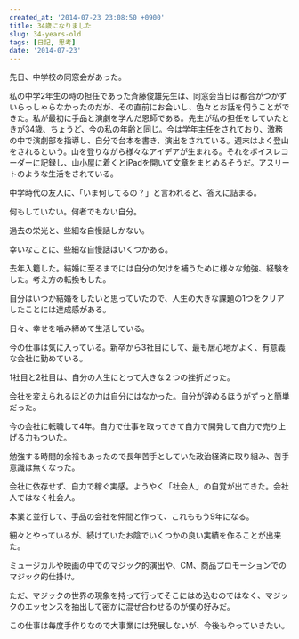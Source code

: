 ```yaml
---
created_at: '2014-07-23 23:08:50 +0900'
title: 34歳になりました
slug: 34-years-old
tags: [日記, 思考]
date: '2014-07-23'
---
```


先日、中学校の同窓会があった。

私の中学2年生の時の担任であった斉藤俊雄先生は、同窓会当日は都合がつかずいらっしゃらなかったのだが、その直前にお会いし、色々とお話を伺うことができた。私が最初に手品と演劇を学んだ恩師である。先生が私の担任をしていたときが34歳、ちょうど、今の私の年齢と同じ。今は学年主任をされており、激務の中で演劇部を指導し、自分で台本を書き、演出をされている。週末はよく登山をされるという。山を登りながら様々なアイデアが生まれる。それをボイスレコーダーに記録し、山小屋に着くとiPadを開いて文章をまとめるそうだ。アスリートのような生活をされている。

中学時代の友人に、「いま何してるの？」と言われると、答えに詰まる。

何もしていない。何者でもない自分。

過去の栄光と、些細な自慢話しかない。

幸いなことに、些細な自慢話はいくつかある。

去年入籍した。結婚に至るまでには自分の欠けを補うために様々な勉強、経験をした。考え方の転換もした。

自分はいつか結婚をしたいと思っていたので、人生の大きな課題の1つをクリアしたことには達成感がある。

日々、幸せを噛み締めて生活している。

今の仕事は気に入っている。新卒から3社目にして、最も居心地がよく、有意義な会社に勤めている。

1社目と2社目は、自分の人生にとって大きな２つの挫折だった。

会社を変えられるほどの力は自分にはなかった。自分が辞めるほうがずっと簡単だった。

今の会社に転職して4年。自力で仕事を取ってきて自力で開発して自力で売り上げる力もついた。

勉強する時間的余裕もあったので長年苦手としていた政治経済に取り組み、苦手意識は無くなった。

会社に依存せず、自力で稼ぐ実感。ようやく「社会人」の自覚が出てきた。会社人ではなく社会人。

本業と並行して、手品の会社を仲間と作って、これももう9年になる。

細々とやっているが、続けていたお陰でいくつかの良い実績を作ることが出来た。

ミュージカルや映画の中でのマジック的演出や、CM、商品プロモーションでのマジック的仕掛け。

ただ、マジックの世界の現象を持って行ってそこにはめ込むのではなく、マジックのエッセンスを抽出して密かに混ぜ合わせるのが僕の好みだ。

この仕事は毎度手作りなので大事業には発展しないが、今後もやっていきたい。

